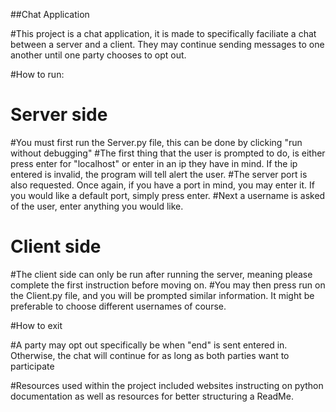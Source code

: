 ##Chat Application

#This project is a chat application, it is made to specifically faciliate a chat between a server and a client. They may continue sending messages to one another until one party chooses to opt out. 

#How to run: 

# Server side
#You must first run the Server.py file, this can be done by clicking "run without debugging"
#The first thing that the user is prompted to do, is either press enter for "localhost" or enter in an ip they have in mind. If the ip entered is invalid, the program will tell alert the user. 
#The server port is also requested. Once again, if you have a port in mind, you may enter it. If you would like a default port, simply press enter. 
#Next a username is asked of the user, enter anything you would like. 

# Client side 
#The client side can only be run after running the server, meaning please complete the first instruction before moving on.
#You may then press run on the Client.py file, and you will be prompted similar information. It might be preferable to choose different usernames of course. 

#How to exit 

#A party may opt out specifically be when "end" is sent entered in. Otherwise, the chat will continue for as long as both parties want to participate

#Resources used within the project included websites instructing on python documentation as well as resources for better structuring a ReadMe.